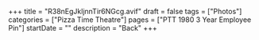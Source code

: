 +++
title = "R38nEgJkljnnTir6NGcg.avif"
draft = false
tags = ["Photos"]
categories = ["Pizza Time Theatre"]
pages = ["PTT 1980 3 Year Employee Pin"]
startDate = ""
description = "Back"
+++
